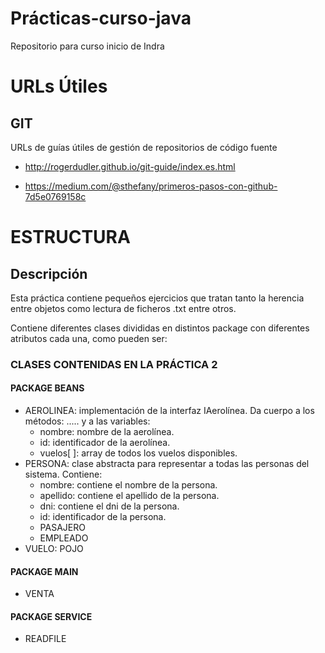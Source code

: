 # Prácticas-curso-java
Repositorio para curso inicio de Indra

# URLs Útiles

## GIT

URLs de guías útiles de gestión de repositorios de código fuente

* http://rogerdudler.github.io/git-guide/index.es.html

* https://medium.com/@sthefany/primeros-pasos-con-github-7d5e0769158c

# ESTRUCTURA 

## Descripción

Esta práctica contiene pequeños ejercicios que tratan tanto la herencia entre objetos como lectura de ficheros .txt entre otros.

Contiene diferentes clases divididas en distintos package con diferentes atributos cada una, como pueden ser:

### CLASES CONTENIDAS EN LA PRÁCTICA 2

#### PACKAGE BEANS

* AEROLINEA: implementación de la interfaz IAerolínea. Da cuerpo a los métodos: ..... y a las variables:
   + nombre: nombre de la aerolínea.
   + id: identificador de la aerolínea.
   + vuelos[ ]: array de todos los vuelos disponibles.
* PERSONA:  clase abstracta para representar a todas las personas del sistema. Contiene:
   + nombre: contiene el nombre de la persona.
   + apellido: contiene el apellido de la persona.
   + dni: contiene el dni de la persona.
   + id: identificador de la persona.
    * PASAJERO
    * EMPLEADO
* VUELO: POJO 

#### PACKAGE MAIN

* VENTA

#### PACKAGE SERVICE

* READFILE

